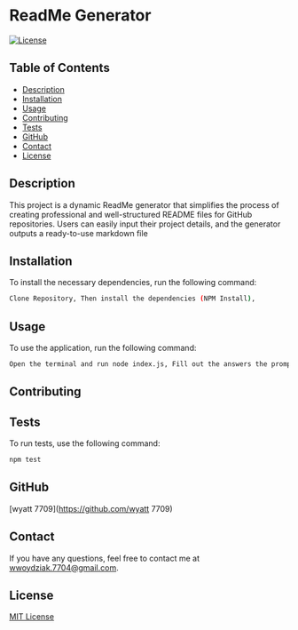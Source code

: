 
# ReadMe Generator

[![License](https://img.shields.io/static/v1?label=License&message=MIT&color=blue&style=plastic)](https://opensource.org/licenses/MIT)

## Table of Contents
- [Description](#description)
- [Installation](#installation)
- [Usage](#usage)
- [Contributing](#contributing)
- [Tests](#tests)
- [GitHub](#github)
- [Contact](#contact)
- [License](#license)

## Description
This project is a dynamic ReadMe generator that simplifies the process of creating professional and well-structured README files for GitHub repositories. Users can easily input their project details, and the generator outputs a ready-to-use markdown file

## Installation
To install the necessary dependencies, run the following command:
```bash
Clone Repository, Then install the dependencies (NPM Install),
```

## Usage
To use the application, run the following command:
```bash
Open the terminal and run node index.js, Fill out the answers the prompt gives you
```

## Contributing


## Tests
To run tests, use the following command:
```bash
npm test
```

## GitHub
[wyatt 7709](https://github.com/wyatt 7709)

## Contact
If you have any questions, feel free to contact me at wwoydziak.7704@gmail.com.

## License
[MIT License](https://opensource.org/licenses/MIT)
